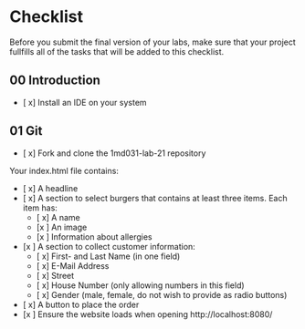 # Checklist

Before you submit the final version of your labs, make sure that your project fullfills all of the tasks that will be added to this checklist.

## 00 Introduction

- [ x] Install an IDE on your system

## 01 Git

- [ x] Fork and clone the 1md031-lab-21 repository

Your index.html file contains:
- [ x] A headline
- [ x] A section to select burgers that contains at least three items. Each item has:
    - [ x] A name
    - [x ] An image
    - [x ] Information about allergies 
- [x ] A section to collect customer information:
    - [ x] First- and Last Name (in one field)
    - [ x] E-Mail Address
    - [ x] Street
    - [ x] House Number (only allowing numbers in this field)
    - [ x] Gender (male, female, do not wish to provide as radio buttons)
- [ x] A button to place the order
- [x ] Ensure the website loads when opening http://localhost:8080/